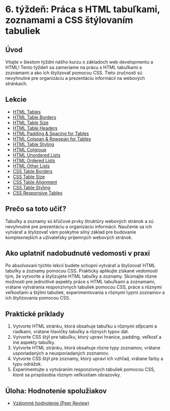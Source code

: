 # 6. týždeň: Práca s HTML tabuľkami, zoznamami a CSS štýlovaním tabuliek

## Úvod

Vitajte v šiestom týždni nášho kurzu o základoch web developmentu a HTML! Tento týždeň sa zameriame na prácu s HTML tabuľkami a zoznamami a ako ich štylizovať pomocou CSS. Tieto zručnosti sú nevyhnutné pre organizáciu a prezentáciu informácií na webových stránkach.

## Lekcie

- [HTML Tables](https://www.w3schools.com/html/html_tables.asp)
- [HTML Table Borders](https://www.w3schools.com/html/html_table_borders.asp)
- [HTML Table Size](https://www.w3schools.com/html/html_table_sizes.asp)
- [HTML Table Headers](https://www.w3schools.com/html/html_table_headers.asp)
- [HTML Padding & Spacing for Tables](https://www.w3schools.com/html/html_table_padding_spacing.asp)
- [HTML Colspan & Rowspan for Tables](https://www.w3schools.com/html/html_table_colspan_rowspan.asp)
- [HTML Table Styling](https://www.w3schools.com/html/html_table_styling.asp)
- [HTML Colgroup](https://www.w3schools.com/html/html_table_colgroup.asp)
- [HTML Unordered Lists](https://www.w3schools.com/html/html_lists_unordered.asp)
- [HTML Ordered Lists](https://www.w3schools.com/html/html_lists_ordered.asp)
- [HTML Other Lists](https://www.w3schools.com/html/html_lists_other.asp)
- [CSS Table Borders](https://www.w3schools.com/css/css_table.asp)
- [CSS Table Size](https://www.w3schools.com/css/css_table_size.asp)
- [CSS Table Alignment](https://www.w3schools.com/css/css_table_align.asp)
- [CSS Table Styling](https://www.w3schools.com/css/css_table_style.asp)
- [CSS Responsive Tables](https://www.w3schools.com/css/css_table_responsive.asp)

## Prečo sa toto učiť?

Tabuľky a zoznamy sú kľúčové prvky štruktúry webových stránok a sú nevyhnutné pre prezentáciu a organizáciu informácií. Naučenie sa ich vytvárať a štylizovať vám poskytne silný základ pre budovanie komplexnejších a užívateľsky príjemných webových stránok.

## Ako uplatniť nadobudnuté vedomosti v praxi

Po absolvovaní týchto lekcií budete schopní vytvárať a štylizovať HTML tabuľky a zoznamy pomocou CSS. Prakticky aplikujte získané vedomosti tým, že vytvoríte a štylizujete HTML tabuľky a zoznamy. Skúmajte rôzne možnosti pre jednotlivé aspekty práce s HTML tabuľkami a zoznamami, vrátane vytvárania responzívnych tabuliek pomocou CSS, práce s rôznymi veľkosťami a štýlmi tabuliek, experimentovania s rôznymi typmi zoznamov a ich štylizovania pomocou CSS.

## Praktické príklady

1. Vytvorte HTML stránku, ktorá obsahuje tabuľku s rôznymi stĺpcami a riadkami, vrátane hlavičky tabuľky a rôznych typov dát.
2. Vytvorte CSS štýl pre tabuľku, ktorý upraví hranice, padding, veľkosť a iné aspekty tabuľky.
3. Vytvorte HTML stránku, ktorá obsahuje rôzne typy zoznamov, vrátane usporiadaných a neusporiadaných zoznamov.
4. Vytvorte CSS štýl pre zoznamy, ktorý upraví ich vzhľad, vrátane farby a typu odrážok.
5. Experimentujte s vytváraním responzívnych tabuliek pomocou CSS, ktoré sa prispôsobia rôznym veľkostiam obrazovky.

## Úloha: Hodnotenie spolužiakov

- [Vzájomné hodnotenie (Peer Review)](/2_rocnik/1_polrok/lekcie/PeerReview.md)
